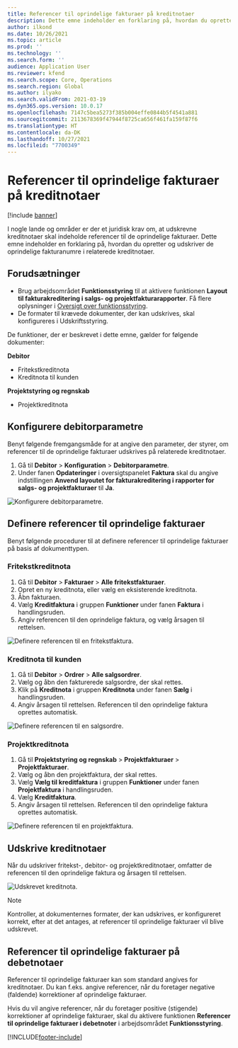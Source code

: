 ```yaml
---
title: Referencer til oprindelige fakturaer på kreditnotaer
description: Dette emne indeholder en forklaring på, hvordan du opretter og udskriver de oprindelige fakturanumre i relaterede kreditnotaer.
author: ilkond
ms.date: 10/26/2021
ms.topic: article
ms.prod: ''
ms.technology: ''
ms.search.form: ''
audience: Application User
ms.reviewer: kfend
ms.search.scope: Core, Operations
ms.search.region: Global
ms.author: ilyako
ms.search.validFrom: 2021-03-19
ms.dyn365.ops.version: 10.0.17
ms.openlocfilehash: 7147c5bea5273f385b004effe0844b5f4541a881
ms.sourcegitcommit: 2113678369f47944f8725ca656f461fa159f87f6
ms.translationtype: HT
ms.contentlocale: da-DK
ms.lasthandoff: 10/27/2021
ms.locfileid: "7700349"
---
```

# <a name="references-to-original-invoices-in-credit-notes"></a>Referencer til oprindelige fakturaer på kreditnotaer

[!include [banner](../includes/banner.md)]


I nogle lande og områder er der et juridisk krav om, at udskrevne kreditnotaer skal indeholde referencer til de oprindelige fakturaer. Dette emne indeholder en forklaring på, hvordan du opretter og udskriver de oprindelige fakturanumre i relaterede kreditnotaer.

## <a name="prerequisites"></a>Forudsætninger

- Brug arbejdsområdet **Funktionsstyring** til at aktivere funktionen **Layout til fakturakreditering i salgs- og projektfakturarapporter**. Få flere oplysninger i [Oversigt over funktionsstyring](../../fin-ops-core/fin-ops/get-started/feature-management/feature-management-overview.md).
- De formater til krævede dokumenter, der kan udskrives, skal konfigureres i Udskriftsstyring.

De funktioner, der er beskrevet i dette emne, gælder for følgende dokumenter:

**Debitor**

- Fritekstkreditnota
- Kreditnota til kunden

**Projektstyring og regnskab**

- Projektkreditnota

## <a name="configure-accounts-receivable-parameters"></a>Konfigurere debitorparametre

Benyt følgende fremgangsmåde for at angive den parameter, der styrer, om referencer til de oprindelige fakturaer udskrives på relaterede kreditnotaer.

1. Gå til **Debitor** \> **Konfiguration** \> **Debitorparametre**.
2. Under fanen **Opdateringer** i oversigtspanelet **Faktura** skal du angive indstillingen **Anvend layoutet for fakturakreditering i rapporter for salgs- og projektfakturaer** til **Ja**.

![Konfigurere debitorparametre.](media/original-invoice-number-in-credit-note.jpg)

## <a name="define-references-to-original-invoices"></a>Definere referencer til oprindelige fakturaer

Benyt følgende procedurer til at definere referencer til oprindelige fakturaer på basis af dokumenttypen.

### <a name="free-text-credit-note"></a>Fritekstkreditnota

1. Gå til **Debitor** \> **Fakturaer** \> **Alle fritekstfakturaer**.
2. Opret en ny kreditnota, eller vælg en eksisterende kreditnota.
3. Åbn fakturaen.
4. Vælg **Kreditfaktura** i gruppen **Funktioner** under fanen **Faktura** i handlingsruden.
5. Angiv referencen til den oprindelige faktura, og vælg årsagen til rettelsen.

![Definere referencen til en fritekstfaktura.](media/reference-original-invoice-FTI.jpg)

### <a name="customer-credit-note"></a>Kreditnota til kunden

1. Gå til **Debitor** \> **Ordrer** \> **Alle salgsordrer**.
2. Vælg og åbn den fakturerede salgsordre, der skal rettes.
3. Klik på **Kreditnota** i gruppen **Kreditnota** under fanen **Sælg** i handlingsruden.
4. Angiv årsagen til rettelsen. Referencen til den oprindelige faktura oprettes automatisk.

![Definere referencen til en salgsordre.](media/reference-original-invoice-SO.jpg)

### <a name="project-credit-note"></a>Projektkreditnota

1. Gå til **Projektstyring og regnskab** \> **Projektfakturaer** \> **Projektfakturaer**.
2. Vælg og åbn den projektfaktura, der skal rettes.
3. Vælg **Vælg til kreditfaktura** i gruppen **Funktioner** under fanen **Projektfaktura** i handlingsruden.
4. Vælg **Kreditfaktura**.
5. Angiv årsagen til rettelsen. Referencen til den oprindelige faktura oprettes automatisk.

![Definere referencen til en projektfaktura.](media/reference-original-invoice-project.jpg)

## <a name="printing-credit-notes"></a>Udskrive kreditnotaer

Når du udskriver fritekst-, debitor- og projektkreditnotaer, omfatter de referencen til den oprindelige faktura og årsagen til rettelsen.

![Udskrevet kreditnota.](media/credit-note-FTI.jpg)

> [!NOTE]
> Kontroller, at dokumenternes formater, der kan udskrives, er konfigureret korrekt, efter at det antages, at referencer til oprindelige fakturaer vil blive udskrevet.

## <a name="references-to-original-invoices-in-debit-notes"></a>Referencer til oprindelige fakturaer på debetnotaer

Referencer til oprindelige fakturaer kan som standard angives for kreditnotaer. Du kan f.eks. angive referencer, når du foretager negative (faldende) korrektioner af oprindelige fakturaer.

Hvis du vil angive referencer, når du foretager positive (stigende) korrektioner af oprindelige fakturaer, skal du aktivere funktionen **Referencer til oprindelige fakturaer i debetnoter** i arbejdsområdet **Funktionsstyring**.  

[!INCLUDE[footer-include](../../includes/footer-banner.md)]
